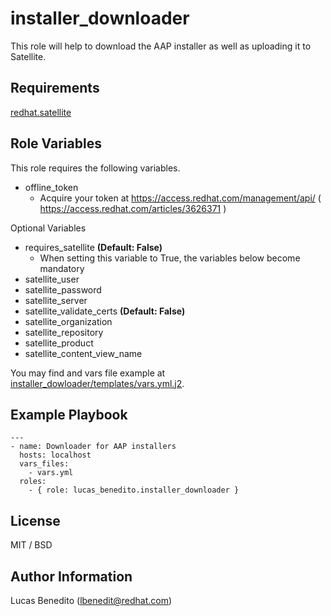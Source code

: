 installer_downloader
=========

This role will help to download the AAP installer as well as uploading it to Satellite.


Requirements
--------------
[redhat.satellite ](https://console.redhat.com/ansible/automation-hub/repo/published/redhat/satellite)

Role Variables
--------------
This role requires the following variables.
  - offline_token
    - Acquire your token at https://access.redhat.com/management/api/  ( https://access.redhat.com/articles/3626371 )

Optional Variables
  - requires_satellite **(Default: False)**
    - When setting this variable to True, the variables below become mandatory
  - satellite_user
  - satellite_password
  - satellite_server
  - satellite_validate_certs **(Default: False)**
  - satellite_organization
  - satellite_repository
  - satellite_product
  - satellite_content_view_name

You may find and vars file example at [installer_dowloader/templates/vars.yml.j2](https://github.com/lucas-benedito/installer_dowloader/blob/master/templates/vars.yml.j2).

Example Playbook
----------------
~~~
---
- name: Downloader for AAP installers
  hosts: localhost
  vars_files:
    - vars.yml
  roles:
    - { role: lucas_benedito.installer_downloader }
~~~

License
-------
MIT / BSD

Author Information
------------------
Lucas Benedito (lbenedit@redhat.com)
